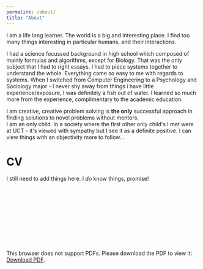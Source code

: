 ```yaml
---
permalink: /about/
title: "About"
---
```


I am a life long learner. The world is a big and interesting place. I find too many things interesting in particular humans, and their interactions.

I had a science focussed background in high school which composed of mainly formulas and algorithms, except for Biology. That was the only subject that I had to right essays. I had to piece systems together to understand the whole. Everything came so easy to me with regards to systems.
When I switched from Computer Engineering to a Psychology and Sociology major - I never shy away from things i have little experience/exposure, I was definitely a fish out of water. I learned so much more from the experience, complimentary to the academic education.

I am creative, creative problem solving is **the only** successful approach in finding solutions to novel problems without mentors.
<br> I am an only child. In a society where the first other only child's I met were at UCT - it's viewed with sympathy but I see it as a definite positive. I can view things with an objectivity
more to follow...  

<div class="blurb">
    <h1>CV</h1>
	<p>I still need to add things here. I <em>do</em> know things, promise!</p>
  <object data="/assets/Waheeb_Resume.pdf" type="application/pdf" width="700px" height="900px">
    <embed src="/assets/Waheeb_Resume.pdf">
        <p>This browser does not support PDFs. Please download the PDF to view it: <a href="/assets/Waheeb_Resume.pdf">Download PDF</a>.</p>
    </embed>
</object>
<!-- <iframe src="https://drive.google.com/file/d/1ediArBjaEeoOePEEAUqNOjcgVtRS_rJx/view?usp=sharing" style="width:718px; height:900px;" frameborder="0"></iframe> -->

</div><!-- /.blurb -->
